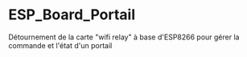 # ESP_Board_Portail
Détournement de la carte "wifi relay" à base d'ESP8266 pour gérer la commande et l'état d'un portail
